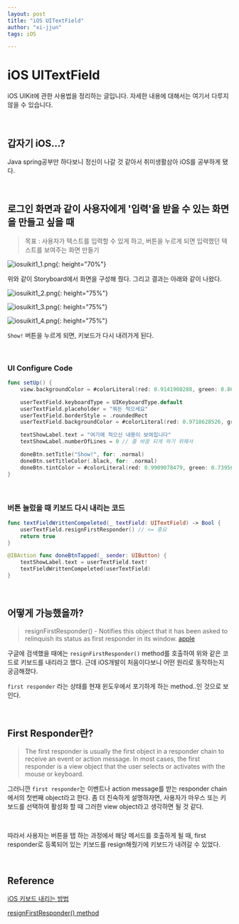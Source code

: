 ```yaml
---
layout: post
title: "iOS UITextField"
author: "xi-jjun"
tags: iOS

---
```


# iOS UITextField

iOS UIKit에 관한 사용법을 정리하는 글입니다. 자세한 내용에 대해서는 여기서 다루지 않을 수 있습니다.

<br>

## 갑자기 iOS...?

Java spring공부만 하다보니 정신이 나갈 것 같아서 취미생활삼아 iOS를 공부하게 됐다.

<br>

## 로그인 화면과 같이 사용자에게 '입력'을 받을 수 있는 화면을 만들고 싶을 때

> 목표 : 사용자가 텍스트를 입력할 수 있게 하고, 버튼을 누르게 되면 입력했던 텍스트를 보여주는 화면 만들기

![iosuikit1_1.png](https://github.com/xi-jjun/xi-jjun.github.io/blob/master/_posts/iOS/img/iosuikit1_1.png?raw=True){: height="70%"}

위와 같이 Storyboard에서 화면을 구성해 줬다. 그리고 결과는 아래와 같이 나왔다.

![iosuikit1_2.png](https://github.com/xi-jjun/xi-jjun.github.io/blob/master/_posts/iOS/img/iosuikit1_2.png?raw=True){: height="75%"}

![iosuikit1_3.png](https://github.com/xi-jjun/xi-jjun.github.io/blob/master/_posts/iOS/img/iosuikit1_3.png?raw=True){: height="75%"}

![iosuikit1_4.png](https://github.com/xi-jjun/xi-jjun.github.io/blob/master/_posts/iOS/img/iosuikit1_4.png?raw=True){: height="75%"}

`Show!` 버튼을 누르게 되면, 키보드가 다시 내려가게 된다.

<br>

### UI Configure Code

```swift
func setUp() {
    view.backgroundColor = #colorLiteral(red: 0.9141908288, green: 0.8648947477, blue: 0.976552546, alpha: 1)

    userTextField.keyboardType = UIKeyboardType.default
    userTextField.placeholder = "뭐든 적으세요"
    userTextField.borderStyle = .roundedRect
    userTextField.backgroundColor = #colorLiteral(red: 0.9718628526, green: 0.9668141007, blue: 1, alpha: 1)

    textShowLabel.text = "여기에 적으신 내용이 보여집니다"
    textShowLabel.numberOfLines = 0 // 줄 바꿈 되게 하기 위해서

    doneBtn.setTitle("Show!", for: .normal)
    doneBtn.setTitleColor(.black, for: .normal)
    doneBtn.tintColor = #colorLiteral(red: 0.9909078479, green: 0.7395697236, blue: 0.9589526057, alpha: 1)
}
```

<br>

### 버튼 눌렀을 때 키보드 다시 내리는 코드

```swift
func textFieldWrittenCompeleted(_ textField: UITextField) -> Bool {
    userTextField.resignFirstResponder() // <= 중요
    return true
}

@IBAction func doneBtnTapped(_ sender: UIButton) {
    textShowLabel.text = userTextField.text!
    textFieldWrittenCompeleted(userTextField)
}
```

<br>

## 어떻게 가능했을까?

>resignFirstResponder() - Notifies this object that it has been asked to relinquish its status as first responder in its window. [apple](https://developer.apple.com/documentation/uikit/uiresponder/1621097-resignfirstresponder)

구글에 검색했을 때에는 `resignFirstResponder()` method를 호출하여 위와 같은 코드로 키보드를 내리라고 했다. 근데 iOS개발이 처음이다보니 어떤 원리로 동작하는지 궁금해졌다.

`first responder` 라는 상태를 현재 윈도우에서 포기하게 하는 method..인 것으로 보인다. 

<br>

## First Responder란?

>The first responder is usually the first object in a responder chain  to receive an event or action message. In most cases, the first responder is a view object that the user selects or activates with the  mouse or keyboard. 

그러니깐 `first responder`는 이벤트나 action message를 받는 responder chain에서의 첫번째 object라고 한다. 좀 더 친숙하게 설명하자면, 사용자가 마우스 또는 키보드를 선택하여 활성화 할 때 그러한 view object라고 생각하면 될 것 같다.

<br>

따라서 사용자는 버튼을 탭 하는 과정에서 해당 메서드를 호출하게 될 때, first responder로 등록되어 있는 키보드를 resign해줬기에 키보드가 내려갈 수 있었다.

<br>

## Reference

[iOS 키보드 내리는 방법](https://hyerios.tistory.com/103)

[resignFirstResponder() method](https://developer.apple.com/documentation/uikit/uiresponder/1621097-resignfirstresponder)

